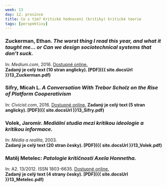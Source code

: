 ```yaml
---
week: 13
day: 12. prosince
title: Co s tím? Kritické hodnocení (kritiky) kritické teorie
tags: [perspektivy]
---
```

### Zuckerman, Ethan. _The worst thing I read this year, and what it taught me… or Can we design sociotechnical systems that don’t suck._ 

In: _Medium.com_, 2016\. [Dostupné online.](https://medium.com/@EthanZ/the-worst-thing-i-read-this-year-and-what-it-taught-me-or-can-we-design-sociotechnical-systems-4c8c51074337)  
**Zadaný je celý text (10 stran anglicky). [PDF]({{ site.docsUrl }}13_Zuckerman.pdf)**

### Sifry, Micah L. _A Conversation With Trebor Scholz on the Rise of Platform Cooperativism_

In: _Civicist.com_, 2016\. [Dostupné online.](http://civichall.org/civicist/conversation-with-trebor-scholz-platform-coop/)
**Zadaný je celý text (5 stran anglicky). [PDF]({{ site.docsUrl }}13_Sifry.pdf)**

### Volek, Jaromír. _Mediální studia mezi kritikou ideologie a kritikou informace._ 

In: _Média a realita_, 2003\.  
**Zadaný je celý text (20 stran česky). [PDF]({{ site.docsUrl }}13_Volek.pdf)**

### Matěj Metelec: _Patologie kritičnosti Axela Honnetha._ 

In: A2\. 13/2012\. ISSN 1803-6635. [Dostupné online.](http://www.advojka.cz/archiv/2012/13/kriticka-teorie-dnes)  
**Zadaný je celý text (4 strany česky). [PDF]({{ site.docsUrl }}13_Metelec.pdf)**
